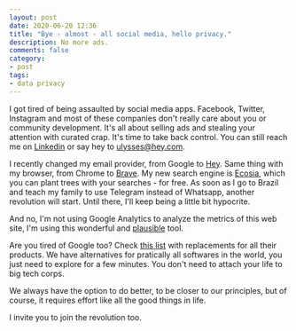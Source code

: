 ```yaml
---
layout: post
date: 2020-06-20 12:36
title: "Bye - almost - all social media, hello privacy."
description: No more ads.
comments: false
category: 
- post
tags:
- data privacy
---
```

I got tired of being assaulted by social media apps. Facebook, Twitter, Instagram and most of these companies don't really care about you or community development. It's all about selling ads and stealing your attention with curated crap. It's time to take back control. You can still reach me on [Linkedin](https://www.linkedin.com/in/ulymarins/) or say hey to ulysses@hey.com.

I recently changed my email provider, from Google to [Hey](https://hey.com/). Same thing with my browser, from Chrome to [Brave](https://brave.com/). My new search engine is [Ecosia](https://www.ecosia.org/), which you can plant trees with your searches - for free. As soon as I go to Brazil and teach my family to use Telegram instead of Whatsapp, another revolution will start. Until there, I'll keep being a little bit hypocrite.

And no, I'm not using Google Analytics to analyze the metrics of this web site, I'm using this wonderful and [plausible](https://plausible.io/) tool.

Are you tired of Google too? Check [this list](https://restoreprivacy.com/google-alternatives/) with replacements for all their products. We have alternatives for pratically all softwares in the world, you just need to explore for a few minutes. You don't need to attach your life to big tech corps.

We always have the option to do better, to be closer to our principles, but of course, it requires effort like all the good things in life. 

I invite you to join the revolution too.



